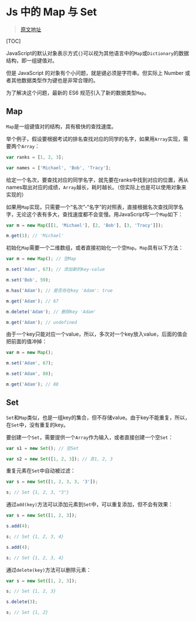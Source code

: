 # Js 中的 Map 与 Set

> [原文地址](https://blog.csdn.net/pupilxiaoming/article/details/78225962)

[TOC]

JavaScript的默认对象表示方式`{}`可以视为其他语言中的`Map`或`Dictionary`的数据结构，即一组键值对。

但是 JavaScript 的对象有个小问题，就是键必须是字符串。但实际上 Number 或者其他数据类型作为键也是非常合理的。

为了解决这个问题，最新的 ES6 规范引入了新的数据类型`Map`。

## Map

`Map`是一组键值对的结构，具有极快的查找速度。

举个例子，假设要根据考试的排名查找对应的同学的名字，如果用`Array`实现，需要两个`Array`：

```js
var ranks = [1, 2, 3];

var names = ['Michael', 'Bob', 'Tracy'];
```

给定一个名次，要查找对应的同学名字，就先要在ranks中找到对应的位置，再从names取出对应的成绩，`Array`越长，耗时越长。（但实际上也是可以使用对象来实现的）

如果用`Map`实现，只需要一个“名次”-“名字”的对照表，直接根据名次查找同学名字，无论这个表有多大，查找速度都不会变慢。用JavaScript写一个`Map`如下：

```js
var m = new Map([[1, 'Michael'], [2, 'Bob'], [3, 'Tracy']]);

m.get(1); // 'Michael'
```

初始化`Map`需要一个二维数组，或者直接初始化一个空`Map`。`Map`具有以下方法：

```js
var m = new Map(); // 空Map

m.set('Adam', 67); // 添加新的key-value

m.set('Bob', 59);

m.has('Adam'); // 是否存在key 'Adam': true

m.get('Adam'); // 67

m.delete('Adam'); // 删除key 'Adam'

m.get('Adam'); // undefined
```

由于一个key只能对应一个value，所以，多次对一个key放入value，后面的值会把前面的值冲掉：

```js
var m = new Map();

m.set('Adam', 67);

m.set('Adam', 88);

m.get('Adam'); // 88
```

## Set

`Set`和`Map`类似，也是一组key的集合，但不存储value。由于key不能重复，所以，在`Set`中，没有重复的key。

要创建一个`Set`，需要提供一个`Array`作为输入，或者直接创建一个空`Set`：

```js
var s1 = new Set(); // 空Set

var s2 = new Set([1, 2, 3]); // 含1, 2, 3
```

重复元素在`Set`中自动被过滤：

```js
var s = new Set([1, 2, 3, 3, '3']);

s; // Set {1, 2, 3, "3"}
```

通过`add(key)`方法可以添加元素到`Set`中，可以重复添加，但不会有效果：

```js
var s = new Set([1, 2, 3]);

s.add(4);

s; // Set {1, 2, 3, 4}

s.add(4);

s; // Set {1, 2, 3, 4}
```

通过`delete(key)`方法可以删除元素：

```js
var s = new Set([1, 2, 3]);

s; // Set {1, 2, 3}

s.delete(3);

s; // Set {1, 2}
```